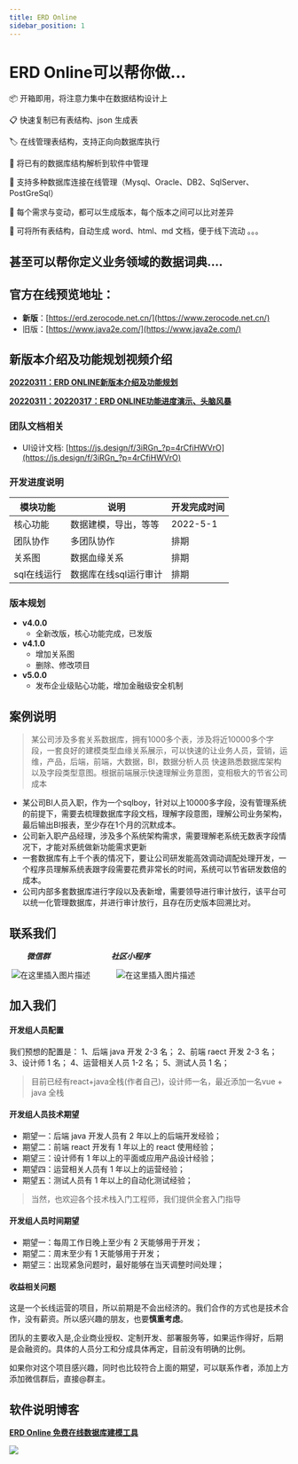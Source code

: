 ```yaml
---
title: ERD Online
sidebar_position: 1
---
```


# ERD Online可以帮你做...
📦 开箱即用，将注意力集中在数据结构设计上

📋 快速复制已有表结构、json 生成表

🏷 在线管理表结构，支持正向向数据库执行

🎨 将已有的数据库结构解析到软件中管理

📱 支持多种数据库连接在线管理（Mysql、Oracle、DB2、SqlServer、PostGreSql）

📡 每个需求与变动，都可以生成版本，每个版本之间可以比对差异

🎉 可将所有表结构，自动生成 word、html、md 文档，便于线下流动
。。。

## 甚至可以帮你定义业务领域的数据词典....

## 官方在线预览地址：

- **新版**：[https://erd.zerocode.net.cn/](https://www.zerocode.net.cn/)
- 旧版：[https://www.java2e.com/](https://www.java2e.com/)


## 新版本介绍及功能规划视频介绍

[**20220311：ERD ONLINE新版本介绍及功能规划**](https://www.bilibili.com/video/BV113411W7bx/)


[**20220311：20220317：ERD ONLINE功能进度演示、头脑风暴**](https://www.bilibili.com/video/BV1tu411z7bf/)



### 团队文档相关
- UI设计文档: [https://js.design/f/3iRGn_?p=4rCfiHWVrO](https://js.design/f/3iRGn_?p=4rCfiHWVrO)

### 开发进度说明


| 模块功能 | 说明 | 开发完成时间|
| -------- | -------- | -------- |
| 核心功能     | 数据建模，导出，等等     | 2022-5-1     |
| 团队协作     | 多团队协作     | 排期    |
| 关系图     | 数据血缘关系   | 排期    |
| sql在线运行     | 数据库在线sql运行审计| 排期    |


### 版本规划

- **v4.0.0**
    - 全新改版，核心功能完成，已发版
- **v4.1.0**
    - 增加关系图
    - 删除、修改项目
- **v5.0.0**
    - 发布企业级贴心功能，增加金融级安全机制
  
## 案例说明
> 某公司涉及多套关系数据库，拥有1000多个表，涉及将近10000多个字段，一套良好的建模类型血缘关系展示，可以快速的让业务人员，营销，运维，产品，后端，前端，大数据，BI，数据分析人员 快速熟悉数据库架构以及字段类型意图。根据前端展示快速理解业务意图，变相极大的节省公司成本

- 某公司BI人员入职，作为一个sqlboy，针对以上10000多字段，没有管理系统的前提下，需要去梳理数据库字段文档，理解字段意图，理解公司业务架构，最后输出BI报表，至少存在1个月的沉默成本。
- 公司新入职产品经理，涉及多个系统架构需求，需要理解老系统无数表字段情况下，才能对系统做新功能需求更新
- 一套数据库有上千个表的情况下，要让公司研发能高效调动调配处理开发，一个程序员理解系统表跟字段需要花费非常长的时间，系统可以节省研发数倍的成本。
- 公司内部多套数据库进行字段以及表新增，需要领导进行审计放行，该平台可以统一化管理数据库，并进行审计放行，且存在历史版本回溯比对。


## 联系我们
&nbsp;&nbsp;&nbsp;&nbsp;&nbsp;&nbsp;&nbsp;&nbsp;***微信群***   &nbsp;&nbsp;&nbsp;&nbsp;&nbsp;&nbsp;&nbsp;&nbsp;&nbsp;&nbsp;&nbsp;&nbsp;&nbsp;&nbsp;&nbsp;&nbsp;&nbsp;&nbsp;&nbsp;&nbsp;&nbsp;&nbsp;&nbsp;&nbsp;&nbsp;&nbsp;&nbsp;***社区小程序***

&nbsp;![在这里插入图片描述](https://img-blog.csdnimg.cn/cd061ef5aabe499da197fcdbf5115902.png)&nbsp;&nbsp;&nbsp;&nbsp;&nbsp;&nbsp;&nbsp;&nbsp;&nbsp;&nbsp;&nbsp;&nbsp;![在这里插入图片描述](https://img-blog.csdnimg.cn/8ffb80270f8347ce828dab4e1ef692ae.png)



## 加入我们
#### 开发组人员配置

我们预想的配置是：
1、后端 java 开发 2-3 名；
2、前端 raect 开发 2-3 名；
3、设计师 1 名；
4、运营相关人员 1-2 名；
5、测试人员 1 名；


> 目前已经有react+java全栈(作者自己)，设计师一名，最近添加一名vue + java 全栈

#### 开发组人员技术期望

- 期望一：后端 java 开发人员有 2 年以上的后端开发经验；
- 期望二：前端 react 开发有 1 年以上的 react 使用经验；
- 期望三：设计师有 1 年以上的平面或应用产品设计经验；
- 期望四：运营相关人员有 1 年以上的运营经验；
- 期望五：测试人员有 1 年以上的自动化测试经验；

> 当然，也欢迎各个技术栈入门工程师，我们提供全套入门指导

#### 开发组人员时间期望
- 期望一：每周工作日晚上至少有 2 天能够用于开发；
- 期望二：周末至少有 1 天能够用于开发；
- 期望三：出现紧急问题时，最好能够在当天调整时间处理；
#### 收益相关问题
这是一个长线运营的项目，所以前期是不会出经济的。我们合作的方式也是技术合作，没有薪资。所以感兴趣的朋友，也要**慎重考虑**。

团队的主要收入是,企业商业授权、定制开发、部署服务等，如果运作得好，后期是会融资的。具体的人员分工和分成具体再定，目前没有明确的比例。

如果你对这个项目感兴趣，同时也比较符合上面的期望，可以联系作者，添加上方添加微信群后，直接@群主。




## 软件说明博客

[**ERD Online 免费在线数据库建模工具**](https://blog.csdn.net/qq_30054961/category_10551233.html)


![](https://img-blog.csdnimg.cn/img_convert/6add5a7520e4744c2d879c9c955d40db.png)

